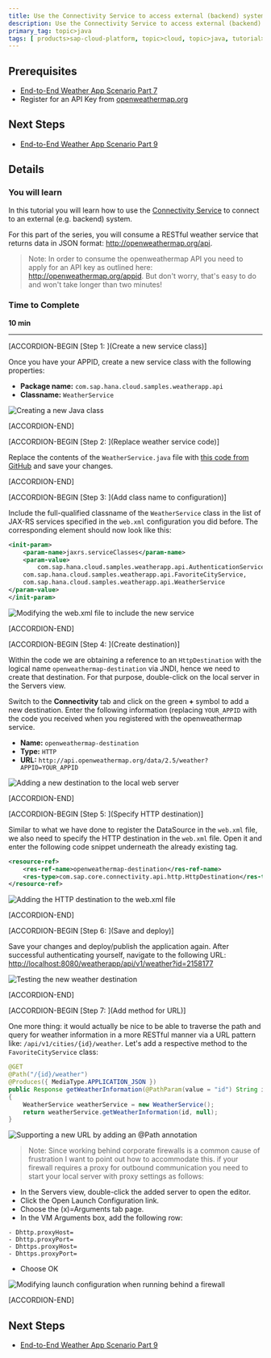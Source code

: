 ```yaml
---
title: Use the Connectivity Service to access external (backend) systems.
description: Use the Connectivity Service to access external (backend) systems.
primary_tag: topic>java
tags: [ products>sap-cloud-platform, topic>cloud, topic>java, tutorial>intermediate]
---
```


## Prerequisites  
- [End-to-End Weather App Scenario Part 7](http://www.sap.com/developer/tutorials/hcp-java-weatherapp-part7.html)
- Register for an API Key from [openweathermap.org](http://openweathermap.org/appid)

## Next Steps
- [End-to-End Weather App Scenario Part 9](http://www.sap.com/developer/tutorials/hcp-java-weatherapp-part9.html)

## Details
### You will learn  
In this tutorial you will learn how to use the [Connectivity Service](https://help.hana.ondemand.com/help/frameset.htm?e54cc8fbbb571014beb5caaf6aa31280.html) to connect to an external (e.g. backend) system.

For this part of the series, you will consume a RESTful weather service that returns data in JSON format: <http://openweathermap.org/api>.

>Note: In order to consume the openweathermap API you need to apply for an API key as outlined here: <http://openweathermap.org/appid>. But don't worry, that's easy to do and won't take longer than two minutes!


### Time to Complete
**10 min**

---


[ACCORDION-BEGIN [Step 1: ](Create a new service class)]

Once you have your APPID, create a new service class with the following properties:

- **Package name:** `com.sap.hana.cloud.samples.weatherapp.api`
- **Classname:** `WeatherService`

![Creating a new Java class](https://raw.githubusercontent.com/SAPDocuments/Tutorials/master/tutorials/hcp-java-weatherapp-part8/e2e_08-1.png)


[ACCORDION-END]

[ACCORDION-BEGIN [Step 2: ](Replace weather service code)]

Replace the contents of the `WeatherService.java` file with [this code from GitHub](https://raw.githubusercontent.com/SAP/cloud-weatherapp/0f16e22720cbc5032e9a63af4ee95e2ead6e0761/src/main/java/com/sap/hana/cloud/samples/weatherapp/api/WeatherService.java) and save your changes.



[ACCORDION-END]

[ACCORDION-BEGIN [Step 3: ](Add class name to configuration)]

Include the full-qualified classname of the `WeatherService` class in the list of JAX-RS services specified in the `web.xml` configuration you did before. The corresponding <init-param> element should now look like this:

```xml
<init-param>
	<param-name>jaxrs.serviceClasses</param-name>
   	<param-value>
   		com.sap.hana.cloud.samples.weatherapp.api.AuthenticationService,
	com.sap.hana.cloud.samples.weatherapp.api.FavoriteCityService,
	com.sap.hana.cloud.samples.weatherapp.api.WeatherService
</param-value>
</init-param>
```

![Modifying the web.xml file to include the new service](https://raw.githubusercontent.com/SAPDocuments/Tutorials/master/tutorials/hcp-java-weatherapp-part8/e2e_08-3.png)


[ACCORDION-END]

[ACCORDION-BEGIN [Step 4: ](Create destination)]

Within the code we are obtaining a reference to an `HttpDestination` with the logical name `openweathermap-destination` via JNDI, hence we need to create that destination. For that purpose, double-click on the local server in the Servers view.

Switch to the **Connectivity** tab and click on the green **+** symbol to add a new destination.  Enter the following information (replacing `YOUR_APPID` with the code you received when you registered with the openweathermap service.

- **Name:** `openweathermap-destination`
- **Type:** `HTTP`
- **URL:** `http://api.openweathermap.org/data/2.5/weather?APPID=YOUR_APPID`

![Adding a new destination to the local web server](https://raw.githubusercontent.com/SAPDocuments/Tutorials/master/tutorials/hcp-java-weatherapp-part8/e2e_08-4.png)


[ACCORDION-END]

[ACCORDION-BEGIN [Step 5: ](Specify HTTP destination)]

Similar to what we have done to register the DataSource in the `web.xml` file, we also need to specify the HTTP destination in the `web.xml` file. Open it and enter the following code snippet underneath the already existing tag.

```xml
<resource-ref>
	<res-ref-name>openweathermap-destination</res-ref-name>
	<res-type>com.sap.core.connectivity.api.http.HttpDestination</res-type>
</resource-ref>
```

![Adding the HTTP destination to the web.xml file](https://raw.githubusercontent.com/SAPDocuments/Tutorials/master/tutorials/hcp-java-weatherapp-part8/e2e_08-5.png)



[ACCORDION-END]

[ACCORDION-BEGIN [Step 6: ](Save and deploy)]

Save your changes and deploy/publish the application again. After successful authenticating yourself, navigate to the following URL: <http://localhost:8080/weatherapp/api/v1/weather?id=2158177>

![Testing the new weather destination](https://raw.githubusercontent.com/SAPDocuments/Tutorials/master/tutorials/hcp-java-weatherapp-part8/e2e_08-6.png)


[ACCORDION-END]

[ACCORDION-BEGIN [Step 7: ](Add method for URL)]

One more thing: it would actually be nice to be able to traverse the path and query for weather information in a more RESTful manner via a URL pattern like: `/api/v1/cities/{id}/weather`. Let's add a respective method to the `FavoriteCityService` class:

```java
@GET
@Path("/{id}/weather")
@Produces({ MediaType.APPLICATION_JSON })
public Response getWeatherInformation(@PathParam(value = "id") String id,    @Context SecurityContext ctx)
{
    WeatherService weatherService = new WeatherService();
    return weatherService.getWeatherInformation(id, null);
}
```

![Supporting a new URL by adding an @Path annotation](https://raw.githubusercontent.com/SAPDocuments/Tutorials/master/tutorials/hcp-java-weatherapp-part8/e2e_08-7.png)

>Note: Since working behind corporate firewalls is a common cause of frustration I want to point out how to accommodate this. if your firewall requires a proxy for outbound communication you need to start your local server with proxy settings as follows:

- In the Servers view, double-click the added server to open the editor.
- Click the Open Launch Configuration link.
- Choose the (x)=Arguments tab page.
- In the VM Arguments box, add the following row:

```
- Dhttp.proxyHost=
- Dhttp.proxyPort=
- Dhttps.proxyHost=
- Dhttps.proxyPort=
```    
- Choose OK

![Modifying launch configuration when running behind a firewall](https://raw.githubusercontent.com/SAPDocuments/Tutorials/master/tutorials/hcp-java-weatherapp-part8/e2e_08-Note.png)


[ACCORDION-END]




## Next Steps
- [End-to-End Weather App Scenario Part 9](http://www.sap.com/developer/tutorials/hcp-java-weatherapp-part9.html)
